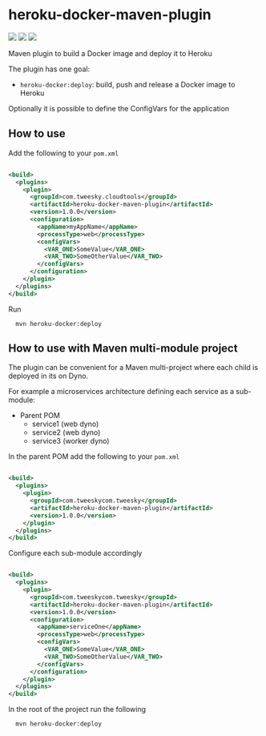 # heroku-docker-maven-plugin

[![](https://badgen.net/github/license/gcatanese/heroku-docker-maven-plugin)](LICENSE)
[![](https://badgen.net/maven/v/maven-central/com.tweesky.cloudtools/heroku-docker-maven-plugin)](https://search.maven.org/artifact/com.tweesky.cloudtools/heroku-docker-maven-plugin)
[![](https://badgen.net/circleci/github/gcatanese/heroku-docker-maven-plugin/main)](https://circleci.com/gh/gcatanese/heroku-docker-maven-plugin/tree/main)

Maven plugin to build a Docker image and deploy it to Heroku

The plugin has one goal:

- `heroku-docker:deploy`: build, push and release a Docker image to Heroku

Optionally it is possible to define the ConfigVars for the application

## How to use

Add the following to your `pom.xml`

```xml

<build>
  <plugins>
    <plugin>
      <groupId>com.tweesky.cloudtools</groupId>
      <artifactId>heroku-docker-maven-plugin</artifactId>
      <version>1.0.0</version>
      <configuration>
        <appName>myAppName</appName>
        <processType>web</processType>
        <configVars>
          <VAR_ONE>SomeValue</VAR_ONE>
          <VAR_TWO>SomeOtherValue</VAR_TWO>
        </configVars>
      </configuration>
    </plugin>
  </plugins>
</build>
```

Run 
```
  mvn heroku-docker:deploy
```

## How to use with Maven multi-module project

The plugin can be convenient for a Maven multi-project where each child is deployed in its on Dyno.

For example a microservices architecture defining each service as a sub-module:
- Parent POM
    - service1 (web dyno)
    - service2 (web dyno)
    - service3 (worker dyno)

In the parent POM add the following to your `pom.xml`

```xml

<build>
  <plugins>
    <plugin>
      <groupId>com.tweeskycom.tweesky</groupId>
      <artifactId>heroku-docker-maven-plugin</artifactId>
      <version>1.0.0</version>
    </plugin>
  </plugins>
</build>
```

Configure each sub-module accordingly

```xml

<build>
  <plugins>
    <plugin>
      <groupId>com.tweeskycom.tweesky</groupId>
      <artifactId>heroku-docker-maven-plugin</artifactId>
      <version>1.0.0</version>
      <configuration>
        <appName>serviceOne</appName>
        <processType>web</processType>
        <configVars>
          <VAR_ONE>SomeValue</VAR_ONE>
          <VAR_TWO>SomeOtherValue</VAR_TWO>
        </configVars>
      </configuration>
    </plugin>
  </plugins>
</build>

```

In the root of the project run the following
```
  mvn heroku-docker:deploy
```


